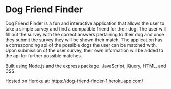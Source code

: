 # Dog Friend Finder

Dog Friend Finder is a fun and interactive application that allows the user to take a simple survey and find a compatible friend for their dog. The user will fill out the survey with the correct answers pertaining to their dog and once they submit the survey they will be shown their match. The application has a corresponding api of the possible dogs the user can be matched with. Upon submission of the user survey, their own information will be added to the api for further possible matches.

Built using Node.js and the express package. JavaScript, jQuery, HTML, and CSS.

Hosted on Heroku at: https://dog-friend-finder-1.herokuapp.com/